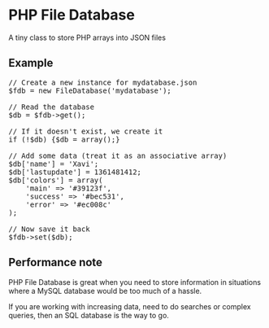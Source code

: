 PHP File Database
====================

A tiny class to store PHP arrays into JSON files


Example
--------------------

<pre>// Create a new instance for mydatabase.json
$fdb = new FileDatabase('mydatabase');

// Read the database
$db = $fdb->get();

// If it doesn't exist, we create it
if (!$db) {$db = array();}

// Add some data (treat it as an associative array)
$db['name'] = 'Xavi';
$db['lastupdate'] = 1361481412;
$db['colors'] = array(
	'main' => '#39123f',
	'success' => '#bec531',
	'error' => '#ec008c'
);

// Now save it back
$fdb->set($db);</pre>


Performance note
--------------------

PHP File Database is great when you need to store information in situations where a MySQL database would be too much of a hassle. 

If you are working with increasing data, need to do searches or complex queries, then an SQL database is the way to go.
